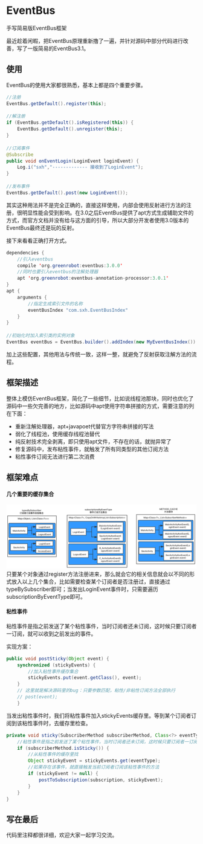 # EventBus
手写简易版EventBus框架

最近趁着闲暇，把EventBus原理重新撸了一遍，并针对源码中部分代码进行改善，写了一版简易的EventBus3.1。

## 使用
EventBus的使用大家都很熟悉，基本上都是四个重要步骤。
```java
//注册
EventBus.getDefault().register(this);

//解注册
if (EventBus.getDefault().isRegistered(this)) {
	EventBus.getDefault().unregister(this);
}

//订阅事件
@Subscribe
public void onEventLogin(LoginEvent loginEvent) {
    Log.i("sxh","------------- 接收到了LoginEvent");
}

//发布事件
EventBus.getDefault().post(new LoginEvent());
```
其实这种用法并不是完全正确的，直接这样使用，内部会使用反射进行方法的注册，很明显性能会受到影响。在3.0之后EventBus提供了apt方式生成辅助文件的方式，而官方文档并没有给与这方面的引导，所以大部分开发者使用3.0版本的EventBus最终还是玩的反射。

接下来看看正确打开方式。
```java
dependencies {
	//引入eventbus
    compile 'org.greenrobot:eventbus:3.0.0'
    //同时也要引入eventbus的注解处理器
    apt 'org.greenrobot:eventbus-annotation-processor:3.0.1'
}
apt {
    arguments {
    	//指定生成索引文件的名称
        eventBusIndex "com.sxh.EventBusIndex"
    }
}

//初始化时加入索引类的实例对象
EventBus eventBus = EventBus.builder().addIndex(new MyEventBusIndex()).build();
```
加上这些配置，其他用法与传统一致，这样一整，就避免了反射获取注解方法的流程。

## 框架描述
整体上模仿EventBus框架，简化了一些细节，比如说线程池那块，同时也优化了源码中一些欠完善的地方，比如源码中apt使用字符串拼接的方式，需要注意的列在下面：
- 重新注解处理器，apt+javapoet代替官方字符串拼接的写法
- 弱化了线程池，使用缓存线程池替代
- 纯反射技术完全剥离，即只使用apt文件，不存在的话，就抛异常了
- 修复源码中，发布粘性事件，就触发了所有同类型的其他订阅方法
- 粘性事件订阅无法进行第二次消费

## 框架难点
#### 几个重要的缓存集合
![相关集合](pics/缓存.png)
只要某个对象通过register方法注册进来，那么就会它的相关信息就会以不同的形式放入以上几个集合，比如需要检查某个订阅者是否注册过，直接通过typeBySubscriber即可；当发出LoginEvent事件时，只需要遍历subscriptionByEventType即可。

#### 粘性事件
粘性事件是指之前发送了某个粘性事件，当时订阅者还未订阅，这时候只要订阅者一订阅，就可以收到之前发出的事件。

实现方案：
```java
public void postSticky(Object event) {
    synchronized (stickyEvents) {
        //加入粘性事件缓存集合
        stickyEvents.put(event.getClass(), event);
    }
    // 这里就是解决源码里的bug：只要参数匹配，粘性/非粘性订阅方法全部执行
    // post(event);
    }
```
当发出粘性事件时，我们将粘性事件加入stickyEvents缓存里。等到某个订阅者订阅到该粘性事件时，去缓存里检查。
```java
private void sticky(SubscriberMethod subscriberMethod, Class<?> eventType, Subscription subscription) {
    //粘性事件是指之前发送了某个粘性事件，当时订阅者还未订阅，这时候只要订阅者一订阅，就可以收到之前发出的事件
    if (subscriberMethod.isSticky()) {
        //从粘性事件的缓存里找
        Object stickyEvent = stickyEvents.get(eventType);
        //如果存在该事件，就直接触发当前订阅者订阅该粘性事件的方法
        if (stickyEvent != null) {
            postToSubscription(subscription, stickyEvent);
        }
    }
}
```

## 写在最后
代码里注释都很详细，欢迎大家一起学习交流。






